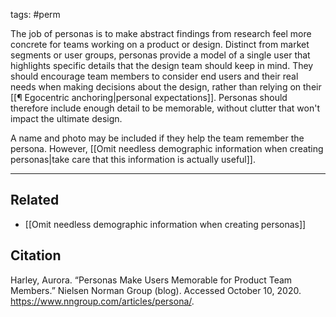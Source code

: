tags: #perm

The job of personas is to make abstract findings from research feel more concrete for teams working on a product or design. Distinct from market segments or user groups, personas provide a model of a single user that highlights specific details that the design team should keep in mind. They should encourage team members to consider end users and their real needs when making decisions about the design, rather than relying on their  [[¶ Egocentric anchoring|personal expectations]]. Personas should therefore include enough detail to be memorable, without clutter that won't impact the ultimate design. 

A name and photo may be included if they help the team remember the persona. However, [[Omit needless demographic information when creating personas|take care that this information is actually useful]].

---
## Related
- [[Omit needless demographic information when creating personas]]

## Citation
Harley, Aurora. “Personas Make Users Memorable for Product Team Members.” Nielsen Norman Group (blog). Accessed October 10, 2020. https://www.nngroup.com/articles/persona/.